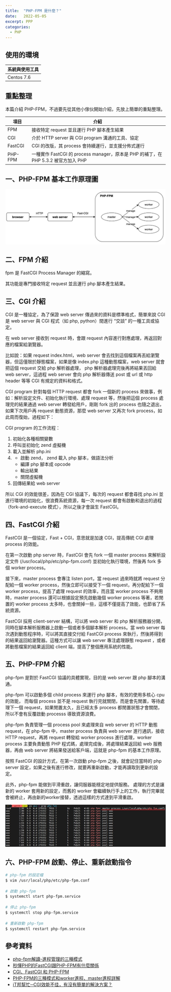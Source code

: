 ```yaml
---
title:  "PHP-FPM 是什麼？"
date:   2022-05-05
excerpt: PPP
categories:
  - PHP
---
```


## 使用的環境

| 系統與使用工具 | 
| ----- |  
| Centos 7.6 | 


## 重點整理

本篇介紹 PHP-FPM，不過要先從其他小傢伙開始介紹，先放上簡單的重點整理。

| 項目  | 介紹  |   
| ----- | ----- |  
| FPM | 接收特定 request 並且運行 PHP 腳本產生結果 |    
| CGI | 介於 HTTP server 與 CGI program 溝通的工具、協定 |  
| FastCGI | CGI 的改版，其 process 會持續運行，並支援分佈式運行 |  
| PHP-FPM | 一種實作 FastCGI 的 process manager，原本是 PHP 的補丁，在 PHP 5.3.2 被官方加入 PHP | 

## 一、PHP-FPM 基本工作原理圖
![](/assets/images/2022-05-05-PHP-FPM-15/1.jpg)  

## 二、FPM 介紹
fpm 是 FastCGI Process Manager 的縮寫。  

其功能是專門接收特定 request 並且運行 php 腳本產生結果。  


## 三、CGI 介紹
CGI 是一種協定，為了保證 web server 傳過來的資料是標準格式，簡單來說 CGI 是 web server 與 CGI 程式（如 php, python）間進行 “交談” 的一種工具或協定。  

在 web server 接收到 request 時，會跟 request 內容進行對應處理，再返回對應的檔案給瀏覽器。  

比如說：如果 request index.html，web server 會去找到這個檔案再丟給瀏覽器，但這僅限於靜態檔案，如果是像 index.php 這種動態檔案，web server 就會把這個 request 交給 php 解析器處理，
php 解析器處理完後再將結果丟回給 web server，這過程 web server 會向 php 解析器傳送 post 或 url 或 http header 等等 CGI 有規定的資料和格式。

CGI program 針對每個 HTTP request 都會 fork 一個新的 process 來做事，例如：解析設定文件、初始化執行環境、處理 request 等，然後把這個 process 處理完的結果通過 web server 轉發給用戶，剛剛 fork 出的 process 也隨之退出，如果下次用戶再 request 動態資源，那麼 web server 又再次 fork process，如此周而復始，過程如下：

CGI program 的工作流程：

1. 初始化各種相關變數
2. 呼叫並初始化 zend 虛擬機
3. 載入並解析 php.ini
4. - 啟動 zend， zend 載入 php 腳本，做語法分析
   - 編譯 php 腳本成 opcode
   - 輸出結果
   - 關閉虛擬機
5. 回傳結果給 web server

所以 CGI 的效能很差，因為在 CGI 協議下，每次的 request 都會尋找 php.ini 並進行環境的初始化，很浪費系統資源，每一次 request 都會有啟動和退出的過程（fork-and-execute 模式），所以之後才會誕生 FastCGI。


## 四、FastCGI 介紹
FastCGI 是一個協定，Fast + CGI，意思就是加速 CGI，提高傳統 CGI 處理 process 的效能。  

在第一次啟動 php server 時，FastCGI 會先 fork 一個 master process 來解析設定文件 (/usr/local/php/etc/php-fpm.conf) 並初始化執行環境，然後再 fork 多個 worker process。  

接下來，master process 會專注 listen port，當 request 過來時就將 request 分配給一個 worker process，然後立即可以接受下一個 request，再分配給下一個 worker process，提高了處理 request 的效率，而且當 worker process 不夠用時，master process 還可以根據設定預先啟動幾個 worker process 等著，若閒置的 worker process 太多時，也會關掉一些，這樣不僅提高了效能，也節省了系統資源。  

FastCGI 採用 client-server 結構，可以將 web server 和 php 解析服務器分開，同時在腳本解析服務器上啟動一個或者多個腳本解析 process。當 web server 每次遇到動態程序時，可以將其直接交付給 FastCGI process 來執行，然後將得到的結果返回給瀏覽器。這種方式可以讓 web server 專注處理靜態 request ，或者將動態檔案的結果返回給 client 端，提高了整個應用系統的性能。   


## 五、PHP-FPM 介紹
php-fpm 是對於 FastCGI 協議的具體實現，目的是 web server 跟 php 腳本的溝通。  

php-fpm 可以啟動多個 child process 來運行 php 腳本，有效的使用多核心 cpu 的效能，
而每個 process 並不是 request 執行完就關閉，而是會先閒置，等待處理下一個 request，如果閒置太久，且已經太多 process 都閒置狀態才會關閉，所以不會有反覆啟動 processs 導致資源浪費。  

php-fpm 負責管理一個 process pool 來處理來自 web server 的 HTTP 動態 request，在 php-fpm 中，master process 負責與 web server 進行通訊，接收 HTTP request，再將 request 轉發給 worker process 進行處理，worker process 主要負責動態 PHP 程式碼，處理完成後，將處理結果返回給 web 服務器，再由 web server 將結果發送給客戶端，這就是 php-fpm 的基本工作原理。  

按照 FastCGI 的設計方式，在第一次啟動 php-fpm 之後，就會記住當時的 php server 設定，如果之後有進行修改，就要再重新啟動，才能再讀取到更新的設定。  

此外，php-fpm 能做到平滑重啟，讓伺服器能穩定地提供服務。
處理的方式是讓新的 worker 套用新的設定，而舊的 worker 會繼續執行手上的工作，執行完畢就會被終止，再由新的worker接替，透過這樣的方式達到平滑重啟。  

![](/assets/images/2022-05-05-PHP-FPM-15/2.jpg)



## 六、PHP-FPM 啟動、停止、重新啟動指令
```bash
# php-fpm 的設定檔
$ vim /usr/local/php/etc/php-fpm.conf

# 啟動 php-fpm
$ systemctl start php-fpm.service

# 停止 php-fpm
$ systemctl stop php-fpm.service

# 重新啟動 php-fpm
$ systemctl restart php-fpm.service
```



## 參考資料
- [php-fpm解讀-進程管理的三種模式](https://www.cnblogs.com/sunsky303/p/11590686.html)
- [
秒懂PHP的FastCGI跟PHP-FPM有什麼關係](https://www.astralweb.com.tw/what-is-differences-between-fastcgi-php-fpm/) 
- [
CGI、FastCGI 和 PHP-FPM](https://yuchitung.github.io/2020/07/06/cgi-fastcgi-and-phpfpm/) 
- [
PHP-FPM的三種模式和worker進程、master進程詳解](https://www.codenong.com/jsa45ada5c1eaa/) 
- [iT邦幫忙─CGI效能不佳，有沒有簡單的解決方案？](https://industry4.ithome.com.tw/tech/48293)